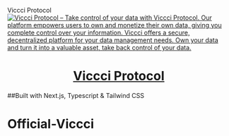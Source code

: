 Viccci Protocol
<a href="https://viccci.xyz">
  <img alt="Viccci Protocol – Take control of your data with Viccci Protocol. Our platform empowers users to own and monetize their own data, giving you complete control over your information. Viccci offers a secure, decentralized platform for your data management needs. Own your data and turn it into a valuable asset, take back control of your data." src="[https://www.viccci.xyz/log.png](https://www.viccci.xyz/log.png)">
  <h1 align="center">Viccci Protocol</h1>
</a>

##Built with Next.js, Typescript & Tailwind CSS



# Official-Viccci
